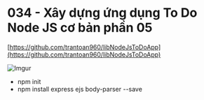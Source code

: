# 034 - Xây dựng ứng dụng To Do Node JS cơ bản phần 05

[https://github.com/trantoan960/libNodeJsToDoApp](https://github.com/trantoan960/libNodeJsToDoApp)  

![Imgur](https://i.imgur.com/sNxmoEo.png)   

* npm init  
* npm install express ejs body-parser --save